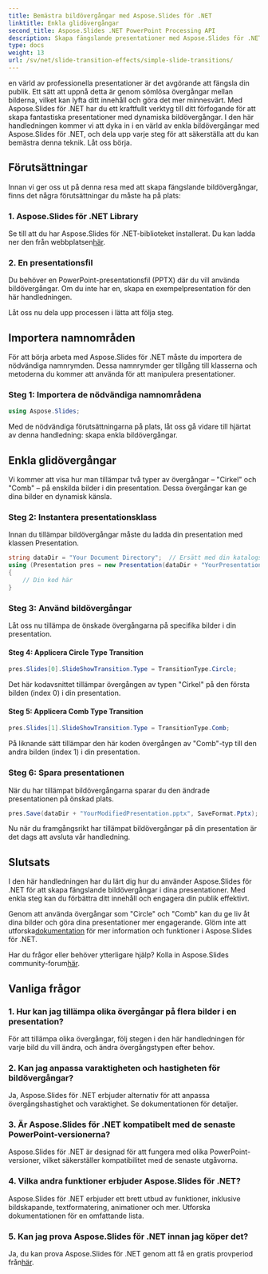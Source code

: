 ```yaml
---
title: Bemästra bildövergångar med Aspose.Slides för .NET
linktitle: Enkla glidövergångar
second_title: Aspose.Slides .NET PowerPoint Processing API
description: Skapa fängslande presentationer med Aspose.Slides för .NET. Lär dig att tillämpa dynamiska bildövergångar utan ansträngning.
type: docs
weight: 13
url: /sv/net/slide-transition-effects/simple-slide-transitions/
---
```


en värld av professionella presentationer är det avgörande att fängsla din publik. Ett sätt att uppnå detta är genom sömlösa övergångar mellan bilderna, vilket kan lyfta ditt innehåll och göra det mer minnesvärt. Med Aspose.Slides för .NET har du ett kraftfullt verktyg till ditt förfogande för att skapa fantastiska presentationer med dynamiska bildövergångar. I den här handledningen kommer vi att dyka in i en värld av enkla bildövergångar med Aspose.Slides för .NET, och dela upp varje steg för att säkerställa att du kan bemästra denna teknik. Låt oss börja.

## Förutsättningar

Innan vi ger oss ut på denna resa med att skapa fängslande bildövergångar, finns det några förutsättningar du måste ha på plats:

### 1. Aspose.Slides för .NET Library

 Se till att du har Aspose.Slides för .NET-biblioteket installerat. Du kan ladda ner den från webbplatsen[här](https://releases.aspose.com/slides/net/).

### 2. En presentationsfil

Du behöver en PowerPoint-presentationsfil (PPTX) där du vill använda bildövergångar. Om du inte har en, skapa en exempelpresentation för den här handledningen.

Låt oss nu dela upp processen i lätta att följa steg.

## Importera namnområden

För att börja arbeta med Aspose.Slides för .NET måste du importera de nödvändiga namnrymden. Dessa namnrymder ger tillgång till klasserna och metoderna du kommer att använda för att manipulera presentationer.

### Steg 1: Importera de nödvändiga namnområdena

```csharp
using Aspose.Slides;
```

Med de nödvändiga förutsättningarna på plats, låt oss gå vidare till hjärtat av denna handledning: skapa enkla bildövergångar.

## Enkla glidövergångar

Vi kommer att visa hur man tillämpar två typer av övergångar – "Cirkel" och "Comb" – på enskilda bilder i din presentation. Dessa övergångar kan ge dina bilder en dynamisk känsla.

### Steg 2: Instantera presentationsklass

Innan du tillämpar bildövergångar måste du ladda din presentation med klassen Presentation.

```csharp
string dataDir = "Your Document Directory";  // Ersätt med din katalogsökväg
using (Presentation pres = new Presentation(dataDir + "YourPresentation.pptx"))
{
    // Din kod här
}
```

### Steg 3: Använd bildövergångar

Låt oss nu tillämpa de önskade övergångarna på specifika bilder i din presentation.

#### Steg 4: Applicera Circle Type Transition

```csharp
pres.Slides[0].SlideShowTransition.Type = TransitionType.Circle;
```

Det här kodavsnittet tillämpar övergången av typen "Cirkel" på den första bilden (index 0) i din presentation.

#### Steg 5: Applicera Comb Type Transition

```csharp
pres.Slides[1].SlideShowTransition.Type = TransitionType.Comb;
```

På liknande sätt tillämpar den här koden övergången av "Comb"-typ till den andra bilden (index 1) i din presentation.

### Steg 6: Spara presentationen

När du har tillämpat bildövergångarna sparar du den ändrade presentationen på önskad plats.

```csharp
pres.Save(dataDir + "YourModifiedPresentation.pptx", SaveFormat.Pptx);
```

Nu när du framgångsrikt har tillämpat bildövergångar på din presentation är det dags att avsluta vår handledning.

## Slutsats

I den här handledningen har du lärt dig hur du använder Aspose.Slides för .NET för att skapa fängslande bildövergångar i dina presentationer. Med enkla steg kan du förbättra ditt innehåll och engagera din publik effektivt.

 Genom att använda övergångar som "Circle" och "Comb" kan du ge liv åt dina bilder och göra dina presentationer mer engagerande. Glöm inte att utforska[dokumentation](https://reference.aspose.com/slides/net/) för mer information och funktioner i Aspose.Slides för .NET.

Har du frågor eller behöver ytterligare hjälp? Kolla in Aspose.Slides community-forum[här](https://forum.aspose.com/).

## Vanliga frågor

### 1. Hur kan jag tillämpa olika övergångar på flera bilder i en presentation?
För att tillämpa olika övergångar, följ stegen i den här handledningen för varje bild du vill ändra, och ändra övergångstypen efter behov.

### 2. Kan jag anpassa varaktigheten och hastigheten för bildövergångar?
Ja, Aspose.Slides för .NET erbjuder alternativ för att anpassa övergångshastighet och varaktighet. Se dokumentationen för detaljer.

### 3. Är Aspose.Slides för .NET kompatibelt med de senaste PowerPoint-versionerna?
Aspose.Slides för .NET är designad för att fungera med olika PowerPoint-versioner, vilket säkerställer kompatibilitet med de senaste utgåvorna.

### 4. Vilka andra funktioner erbjuder Aspose.Slides för .NET?
Aspose.Slides för .NET erbjuder ett brett utbud av funktioner, inklusive bildskapande, textformatering, animationer och mer. Utforska dokumentationen för en omfattande lista.

### 5. Kan jag prova Aspose.Slides för .NET innan jag köper det?
 Ja, du kan prova Aspose.Slides för .NET genom att få en gratis provperiod från[här](https://releases.aspose.com/).
